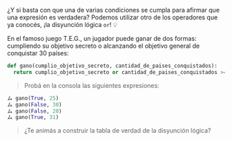 ¿Y si basta con que una de varias condiciones se cumpla para afirmar que una expresión es verdadera? Podemos utilizar otro de los operadores que ya conocés, ¡la disyunción lógica `or`! :bulb:

En el famoso juego T.E.G., un jugador puede ganar de dos formas: cumpliendo su objetivo secreto o alcanzando el objetivo general de conquistar 30 países:

```python
def gano(cumplio_objetivo_secreto, cantidad_de_paises_conquistados):
  return cumplio_objetivo_secreto or cantidad_de_paises_conquistados >= 30

```

> Probá en la consola las siguientes expresiones:
>
``` python
ム gano(True, 25)
ム gano(False, 30)
ム gano(False, 20)
ム gano(True, 31)
```

> ¿Te animás a construir la tabla de verdad de la disyunción lógica?
